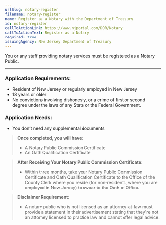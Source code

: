 ```yaml
---
urlSlug: notary-register
filename: notary-register
name: Register as a Notary with the Department of Treasury
id: notary-register
callToActionLink: https://www.njportal.com/DOR/Notary
callToActionText: Register as a Notary
required: true
issuingAgency: New Jersey Department of Treasury
---
```

You or any staff providing notary services must be registered as a Notary Public. 

--- 
### Application Requirements:
* Resident of New Jersey or regularly employed in New Jersey
* 18 years or older
* No convictions involving dishonesty, or a crime of first or second degree under the laws of any State or the Federal Government.

### Application Needs:
* You don’t need any supplemental documents
 
> **Once completed, you will have:**
>* A Notary Public Commission Certificate
>* An Oath Qualification Certificate 
 
> **After Receiving Your Notary Public Commission Certificate:**
>* Within three months, take your Notary Public Commission Certificate and Oath Qualification Certificate to the Office of the County Clerk where you reside (for non‐residents, where you are employed in New Jersey) to swear to the Oath of Office.
 
> **Disclaimer Requirement:**
>* A notary public who is not licensed as an attorney-at-law must provide a statement in their advertisement stating that they're not an attorney licensed to practice law and cannot offer legal advice.